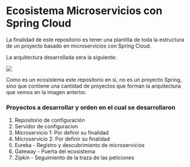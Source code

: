 # Ecosistema Microservicios con Spring Cloud

La finalidad de este repositorio es tener una plantilla de toda la estructura de un proyecto basado en microservicios con Spring Cloud.

La arquitectura desarrollada sera la siguiente:

![](https://spring.io/images/cloud-diagram-1a4cad7294b4452864b5ff57175dd983.svg)

Como es un ecosistema este repositorio en si, no es un proyecto Spring, sino que contiene una cantidad de proyectos que forman la arquitectura que vemos en la imagen anterior.

### Proyectos a desarrollar y orden en el cual se desarrollaron

1. Repositorio de configuración
2. Servidor de configuracion
3. Microservicio 1: Por definir su finalidad
4. Microservicio 2: Por definir su finalidad
5. Eureka - Registro y descubrimiento de microservicios
6. Gateway - Puerta del ecosistema
7. Zipkin - Seguimiento de la traza de las peticiones